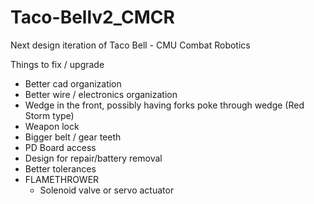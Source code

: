 # Taco-Bellv2_CMCR
Next design iteration of Taco Bell - CMU Combat Robotics


Things to fix / upgrade
- Better cad organization
- Better wire / electronics organization 
- Wedge in the front, possibly having forks poke through wedge (Red Storm type)
- Weapon lock
- Bigger belt / gear teeth
- PD Board access
- Design for repair/battery removal
- Better tolerances
- FLAMETHROWER
    - Solenoid valve or servo actuator
